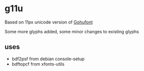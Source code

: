 # g11u

Based on 11px unicode version of [Gohufont](https://github.com/hchargois/gohufont)

Some more glyphs added, some minor changes to existing glyphs

## uses
* bdf2psf from debian console-setup
* bdftopcf from xfonts-utils

